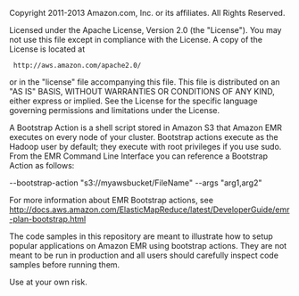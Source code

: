 Copyright 2011-2013 Amazon.com, Inc. or its affiliates. All Rights Reserved.

Licensed under the Apache License, Version 2.0 (the "License"). You
may not use this file except in compliance with the License. A copy of
the License is located at

     http://aws.amazon.com/apache2.0/

or in the "license" file accompanying this file. This file is
distributed on an "AS IS" BASIS, WITHOUT WARRANTIES OR CONDITIONS OF
ANY KIND, either express or implied. See the License for the specific
language governing permissions and limitations under the License.


A Bootstrap Action is a shell script stored in Amazon S3 that Amazon EMR executes on every node of your cluster.  Bootstrap actions execute as the Hadoop user by default; they execute with root privileges if you use sudo.  From the EMR Command Line Interface you can reference a Bootstrap Action as follows:

--bootstrap-action "s3://myawsbucket/FileName" --args "arg1,arg2"

For more information about EMR Bootstrap actions, see http://docs.aws.amazon.com/ElasticMapReduce/latest/DeveloperGuide/emr-plan-bootstrap.html

The code samples in this repository are meant to illustrate how to setup popular applications on Amazon EMR using bootstrap actions.
They are not meant to be run in production and all users should carefully inspect code samples before running them.

Use at your own risk.